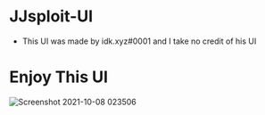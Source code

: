 # JJsploit-UI
- This UI was made by idk.xyz#0001 and I take no credit of his UI

# Enjoy This UI
![Screenshot 2021-10-08 023506](https://user-images.githubusercontent.com/92138790/136509589-b8b0658b-7d28-4921-9add-00b82ac9bb10.png)
